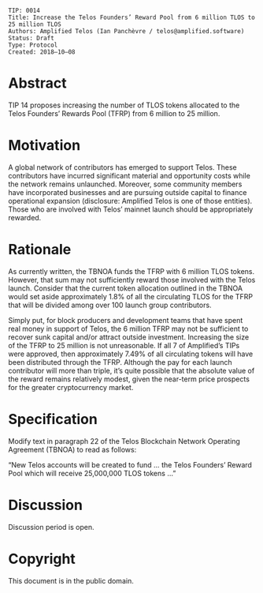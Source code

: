     TIP: 0014
    Title: Increase the Telos Founders’ Reward Pool from 6 million TLOS to 25 million TLOS
    Authors: Amplified Telos (Ian Panchèvre / telos@amplified.software)
    Status: Draft
    Type: Protocol
    Created: 2018–10–08

# Abstract

TIP 14 proposes increasing the number of TLOS tokens allocated to the Telos Founders’ Rewards Pool (TFRP) from 6 million to 25 million.

# Motivation

A global network of contributors has emerged to support Telos. These contributors have incurred significant material and opportunity costs while the network remains unlaunched. Moreover, some community members have incorporated businesses and are pursuing outside capital to finance operational expansion (disclosure: Amplified Telos is one of those entities). Those who are involved with Telos’ mainnet launch should be appropriately rewarded.

# Rationale

As currently written, the TBNOA funds the TFRP with 6 million TLOS tokens. However, that sum may not sufficiently reward those involved with the Telos launch. Consider that the current token allocation outlined in the TBNOA would set aside approximately 1.8% of all the circulating TLOS for the TFRP that will be divided among over 100 launch group contributors.

Simply put, for block producers and development teams that have spent real money in support of Telos, the 6 million TFRP may not be sufficient to recover sunk capital and/or attract outside investment. Increasing the size of the TFRP to 25 million is not unreasonable. If all 7 of Amplified’s TIPs were approved, then approximately 7.49% of all circulating tokens will have been distributed through the TFRP. Although the pay for each launch contributor will more than triple, it’s quite possible that the absolute value of the reward remains relatively modest, given the near-term price prospects for the greater cryptocurrency market.

# Specification

Modify text in paragraph 22 of the Telos Blockchain Network Operating Agreement (TBNOA) to read as follows:

“New Telos accounts will be created to fund … the Telos Founders’ Reward Pool which will receive 25,000,000 TLOS tokens …”

# Discussion

Discussion period is open.

# Copyright

This document is in the public domain.
